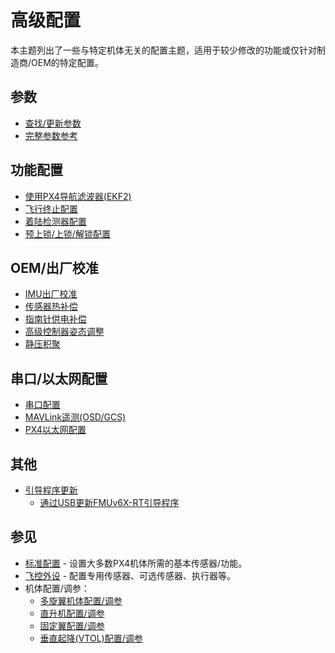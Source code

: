 # 高级配置

本主题列出了一些与特定机体无关的配置主题，适用于较少修改的功能或仅针对制造商/OEM的特定配置。

## 参数

- [查找/更新参数](../advanced_config/parameters.md)
- [完整参数参考](../advanced_config/parameter_reference.md)

## 功能配置

- [使用PX4导航滤波器(EKF2)](../advanced_config/tuning_the_ecl_ekf.md)
- [飞行终止配置](../advanced_config/flight_termination.md)
- [着陆检测器配置](../advanced_config/land_detector.md)
- [预上锁/上锁/解锁配置](../advanced_config/prearm_arm_disarm.md)

## OEM/出厂校准

- [IMU出厂校准](../advanced_config/imu_factory_calibration.md)
- [传感器热补偿](../advanced_config/sensor_thermal_calibration.md)
- [指南针供电补偿](../advanced_config/compass_power_compensation.md)
- [高级控制器姿态调整](../advanced_config/advanced_flight_controller_orientation_leveling.md)
- [静压积聚](../advanced_config/static_pressure_buildup.md)

## 串口/以太网配置

- [串口配置](../peripherals/serial_configuration.md)
- [MAVLink遥测(OSD/GCS)](../peripherals/mavlink_peripherals.md)
- [PX4以太网配置](../advanced_config/ethernet_setup.md)

## 其他

- [引导程序更新](../advanced_config/bootloader_update.md)
  - [通过USB更新FMUv6X-RT引导程序](../advanced_config/bootloader_update_v6xrt.md)

## 参见

- [标准配置](../config/index.md) - 设置大多数PX4机体所需的基本传感器/功能。
- [飞控外设](../peripherals/index.md) - 配置专用传感器、可选传感器、执行器等。
- 机体配置/调参：
  - [多旋翼机体配置/调参](../config_mc/index.md)
  - [直升机配置/调参](../config_heli/index.md)
  - [固定翼配置/调参](../config_fw/index.md)
  - [垂直起降(VTOL)配置/调参](../config_vtol/index.md)